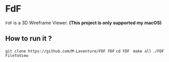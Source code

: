 # FdF

`FdF` is a 3D Wireframe Viewer. **(This project is only supported my macOS)**

## How to run it ?

`git clone https://github.com/M-Laventure/FDF FDF`
`cd FDF `
`make all`
`./FDF FileToView`
